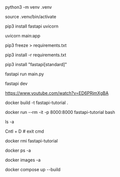 python3 -m venv .venv

source .venv/bin/activate

pip3 install fastapi uvicorn

uvicorn main:app

pip3 freeze > requirements.txt

pip3 install -r requirements.txt

pip3 install "fastapi[standard]"

fastapi run main.py

fastapi dev

https://www.youtube.com/watch?v=ED6PRjmXgBA

docker build -t fastapi-tutorial .

docker run --rm -it -p 8000:8000 fastapi-tutorial bash

ls -a

Cntl + D # exit cmd

docker rmi fastapi-tutorial

docker ps -a

docker images -a

docker compose up --build